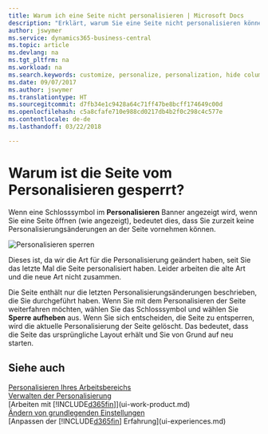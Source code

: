 ```yaml
---
title: Warum ich eine Seite nicht personalisieren | Microsoft Docs
description: "Erklärt, warum Sie eine Seite nicht personalisieren können und was Sie tun können, um sie zu entsperren, sodass Sie sie anpassen können."
author: jswymer
ms.service: dynamics365-business-central
ms.topic: article
ms.devlang: na
ms.tgt_pltfrm: na
ms.workload: na
ms.search.keywords: customize, personalize, personalization, hide columns, remove fields, move fields
ms.date: 09/07/2017
ms.author: jswymer
ms.translationtype: HT
ms.sourcegitcommit: d7fb34e1c9428a64c71ff47be8bcff174649c00d
ms.openlocfilehash: c5a8cfafe710e988cd0217db4b2f0c298c4c577e
ms.contentlocale: de-de
ms.lasthandoff: 03/22/2018

---
```

# <a name="why-a-page-is-locked-from-personalizing"></a>Warum ist die Seite vom Personalisieren gesperrt?
Wenn eine Schlosssymbol im **Personalisieren** Banner angezeigt wird, wenn Sie eine Seite öffnen (wie angezeigt), bedeutet dies, dass Sie zurzeit keine Personalisierungsänderungen an der Seite vornehmen können.

![Personalisieren sperren](media/personalization-locked.png "Personalisieren sperren")

Dieses ist, da wir die Art für die Personalisierung geändert haben, seit Sie das letzte Mal die Seite personalisiert haben. Leider arbeiten die alte Art und die neue Art nicht zusammen.

Die Seite enthält nur die letzten Personalisierungsänderungen beschrieben, die Sie durchgeführt haben. Wenn Sie mit dem Personalisieren der Seite weiterfahren möchten, wählen Sie das Schlosssymbol und wählen Sie **Sperre aufheben** aus. Wenn Sie sich entscheiden, die Seite zu entsperren, wird die aktuelle Personalisierung der Seite  gelöscht. Das bedeutet, dass die Seite das ursprüngliche Layout erhält und Sie von Grund auf neu starten.


## <a name="see-also"></a>Siehe auch
[Personalisieren Ihres Arbeitsbereichs](ui-personalization-manage.md)  
[Verwalten der Personalisierung](ui-personalization-manage.md)  
[Arbeiten mit [!INCLUDE[d365fin](includes/d365fin_md.md)]](ui-work-product.md)  
[Ändern von grundlegenden Einstellungen](ui-change-basic-settings.md)  
[Anpassen der [!INCLUDE[d365fin](includes/d365fin_md.md)] Erfahrung](ui-experiences.md)  


